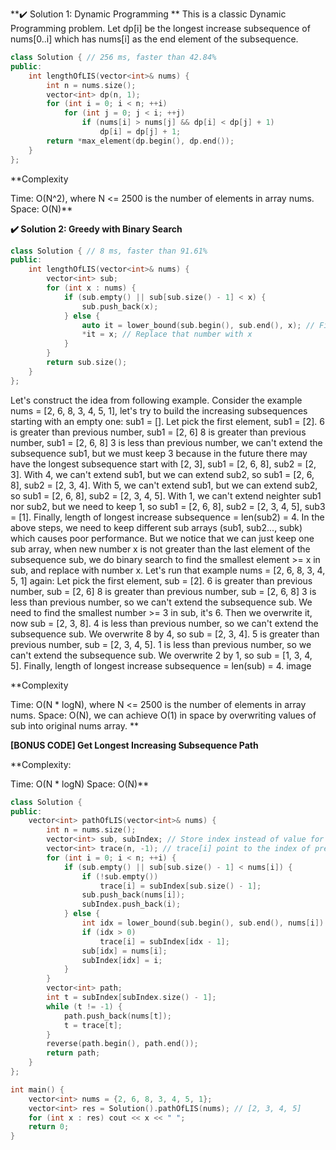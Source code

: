 **✔️ Solution 1: Dynamic Programming
**
This is a classic Dynamic Programming problem.
Let dp[i] be the longest increase subsequence of nums[0..i] which has nums[i] as the end element of the subsequence.


```cpp
class Solution { // 256 ms, faster than 42.84%
public:
    int lengthOfLIS(vector<int>& nums) {
        int n = nums.size();
        vector<int> dp(n, 1);
        for (int i = 0; i < n; ++i)
            for (int j = 0; j < i; ++j)
                if (nums[i] > nums[j] && dp[i] < dp[j] + 1)
                    dp[i] = dp[j] + 1;
        return *max_element(dp.begin(), dp.end());
    }
};

```
**Complexity

Time: O(N^2), where N <= 2500 is the number of elements in array nums.
Space: O(N)**

**✔️ Solution 2: Greedy with Binary Search**
```cpp
class Solution { // 8 ms, faster than 91.61%
public:
    int lengthOfLIS(vector<int>& nums) {
        vector<int> sub;
        for (int x : nums) {
            if (sub.empty() || sub[sub.size() - 1] < x) {
                sub.push_back(x);
            } else {
                auto it = lower_bound(sub.begin(), sub.end(), x); // Find the index of the first element >= x
                *it = x; // Replace that number with x
            }
        }
        return sub.size();
    }
};
```


Let's construct the idea from following example.
Consider the example nums = [2, 6, 8, 3, 4, 5, 1], let's try to build the increasing subsequences starting with an empty one: sub1 = [].
Let pick the first element, sub1 = [2].
6 is greater than previous number, sub1 = [2, 6]
8 is greater than previous number, sub1 = [2, 6, 8]
3 is less than previous number, we can't extend the subsequence sub1, but we must keep 3 because in the future there may have the longest subsequence start with [2, 3], sub1 = [2, 6, 8], sub2 = [2, 3].
With 4, we can't extend sub1, but we can extend sub2, so sub1 = [2, 6, 8], sub2 = [2, 3, 4].
With 5, we can't extend sub1, but we can extend sub2, so sub1 = [2, 6, 8], sub2 = [2, 3, 4, 5].
With 1, we can't extend neighter sub1 nor sub2, but we need to keep 1, so sub1 = [2, 6, 8], sub2 = [2, 3, 4, 5], sub3 = [1].
Finally, length of longest increase subsequence = len(sub2) = 4.
In the above steps, we need to keep different sub arrays (sub1, sub2..., subk) which causes poor performance. But we notice that we can just keep one sub array, when new number x is not greater than the last element of the subsequence sub, we do binary search to find the smallest element >= x in sub, and replace with number x.
Let's run that example nums = [2, 6, 8, 3, 4, 5, 1] again:
Let pick the first element, sub = [2].
6 is greater than previous number, sub = [2, 6]
8 is greater than previous number, sub = [2, 6, 8]
3 is less than previous number, so we can't extend the subsequence sub. We need to find the smallest number >= 3 in sub, it's 6. Then we overwrite it, now sub = [2, 3, 8].
4 is less than previous number, so we can't extend the subsequence sub. We overwrite 8 by 4, so sub = [2, 3, 4].
5 is greater than previous number, sub = [2, 3, 4, 5].
1 is less than previous number, so we can't extend the subsequence sub. We overwrite 2 by 1, so sub = [1, 3, 4, 5].
Finally, length of longest increase subsequence = len(sub) = 4.
image


**Complexity

Time: O(N * logN), where N <= 2500 is the number of elements in array nums.
Space: O(N), we can achieve O(1) in space by overwriting values of sub into original nums array.
**

**[BONUS CODE] Get Longest Increasing Subsequence Path**


**Complexity:

Time: O(N * logN)
Space: O(N)**

```cpp
class Solution {
public:
    vector<int> pathOfLIS(vector<int>& nums) {
        int n = nums.size();
        vector<int> sub, subIndex; // Store index instead of value for tracing path purpose
        vector<int> trace(n, -1); // trace[i] point to the index of previous number in LIS
        for (int i = 0; i < n; ++i) {
            if (sub.empty() || sub[sub.size() - 1] < nums[i]) {
                if (!sub.empty()) 
                    trace[i] = subIndex[sub.size() - 1];
                sub.push_back(nums[i]);
                subIndex.push_back(i);
            } else {
                int idx = lower_bound(sub.begin(), sub.end(), nums[i]) - sub.begin();
                if (idx > 0)
                    trace[i] = subIndex[idx - 1];
                sub[idx] = nums[i];
                subIndex[idx] = i;
            }
        }
        vector<int> path;
        int t = subIndex[subIndex.size() - 1];
        while (t != -1) {
            path.push_back(nums[t]);
            t = trace[t];
        }
        reverse(path.begin(), path.end());
        return path;
    }
};

int main() {
    vector<int> nums = {2, 6, 8, 3, 4, 5, 1};
    vector<int> res = Solution().pathOfLIS(nums); // [2, 3, 4, 5]
    for (int x : res) cout << x << " "; 
    return 0;
}
```
